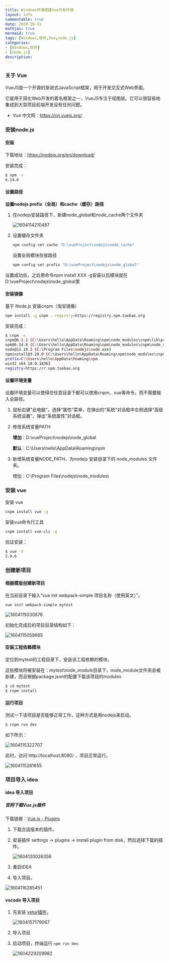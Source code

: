 ```yaml
---
title: Windows环境搭建Vue开发环境
layout: info
commentable: true
date: 2020-10-31
mathjax: true
mermaid: true
tags: [Windows,软件,Vue,node.js]
categories: 
- [Windows,软件]
- [node.js]
description: 
---
```


### 关于 Vue

VueJS是一个开源的渐进式JavaScript框架，用于开发交互式Web界面。

它是用于简化Web开发的着名框架之一，VueJS专注于视图层。它可以很容易地集成到大型项目前端开发没有任何问题。

- Vue 中文网：https://cn.vuejs.org/

<!--more-->

### 安装node.js

#### 安装

下载地址：https://nodejs.org/en/download/

安装完成：

```bash
$ npm -v
6.14.6
```

#### 设置路径

**设置nodejs prefix（全局）和cache（缓存）路径**

1. 在nodejs安装路径下，新建node_global和node_cache两个文件夹

   ![1604114210487](assets/1604114210487.png)

2. 设置缓存文件夹

   ```bash
   npm config set cache "D:\vueProject\nodejs\node_cache"
   ```

   设置全局模块存放路径

   ```bash
   npm config set prefix "D:\vueProject\nodejs\node_global"
   ```

设置成功后，之后用命令npm install XXX -g安装以后模块就在D:\vueProject\nodejs\node_global里

#### 安装镜像

基于 Node.js 安装cnpm（淘宝镜像）

```bash
npm install -g cnpm --registry=https://registry.npm.taobao.org
```

 安装完成：

```bash
$ cnpm -v
cnpm@6.1.1 (C:\Users\hello\AppData\Roaming\npm\node_modules\cnpm\lib\parse_argv.js)
npm@6.14.8 (C:\Users\hello\AppData\Roaming\npm\node_modules\cnpm\node_modules\npm\lib\npm.js)
node@12.18.3 (C:\Program Files\nodejs\node.exe)
npminstall@3.28.0 (C:\Users\hello\AppData\Roaming\npm\node_modules\cnpm\node_modules\npminstall\lib\index.js)
prefix=C:\Users\hello\AppData\Roaming\npm
win32 x64 10.0.18363
registry=https://r.npm.taobao.org
```

#### 设置环境变量

设置环境变量可以使得住任意目录下都可以使用cnpm、vue等命令，而不需要输入全路径。

1. 鼠标右键"此电脑"，选择“属性”菜单，在弹出的“系统”对话框中左侧选择“高级系统设置”，弹出“系统属性”对话框。

2. 修改系统变量PATH

   **增加**：D:\vueProject\nodejs\node_global

   **默认**：C:\Users\hello\AppData\Roaming\npm

3. 新增系统变量NODE_PATH，为nodejs 安装目录下的 node_modules 文件夹。

   增加：C:\Program Files\nodejs\node_modules\

### 安装 vue

安装 vue

```bash
cnpm install vue -g
```

安装vue命令行工具

```bash
cnpm install vue-cli -g
```

验证安装：

```bash
$ vue -V
2.9.6
```

### 创建新项目

#### 根据模版创建新项目

在当前目录下输入“vue init webpack-simple 项目名称（使用英文）”。

```bash
vue init webpack-simple mytest
```

![1604115030876](assets/1604115030876.png)

初始化完成后的项目目录结构如下：

![1604115059665](assets/1604115059665.png)

#### 安装工程依赖模块

定位到mytest的工程目录下，安装该工程依赖的模块。

这些模块将被安装在：mytest\node_module目录下，node_module文件夹会被新建，而且根据package.json的配置下载该项目的modules

```bash
$ cd mytest
$ cnpm install
```

#### 运行项目

测试一下该项目是否能够正常工作，这种方式是用nodejs来启动。

```bash
$ cnpm run dev
```

如下所示：

![1604115322707](assets/1604115322707.png)

此时，访问 http://localhost:8080/ ，项目正常运行。

![1604115281655](assets/1604115281655.png)

### 项目导入 idea

#### idea 导入项目

##### 官网下载Vue.js插件

下载链接：[Vue.js - Plugins](https://plugins.jetbrains.com/plugin/9442-vue-js/versions)

1. 下载合适版本的插件。

2. 安装插件 settings -> plugins -> install plugin from disk，然后选择下载的插件。

   ![1604120026356](assets/1604120026356.png)

3. 重启IDEA

4. 导入项目。



![1604116285451](assets/1604116285451.png)

#### vscode 导入项目

1. 先安装 [vetur插件](https://marketplace.visualstudio.com/items?itemName=octref.vetur)。

   ![1604157179067](assets/1604157179067.png)

2. 导入项目

3. 启动项目，终端运行 `npm run dev`

   ![1604229209982](assets/1604229209982.png)